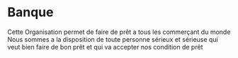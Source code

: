 # Banque
Cette Organisation permet de faire de prêt a tous les commerçant du monde Nous sommes a la disposition de toute personne sérieux et sérieuse qui veut bien faire de bon prêt et qui va accepter nos condition de prêt
